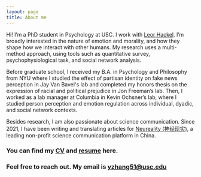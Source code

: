 ```yaml
---
layout: page
title: About me
---
```


  Hi! I’m a PhD student in Psychology at USC. I work with [Leor Hackel](https://www.hackellab.org). I’m broadly interested in the nature of emotion and morality, and how they shape how we interact with other humans. My research uses a multi-method approach, using tools such as quantitative survey, psychophysiological task, and social network analysis.

  Before graduate school, I received my B.A. in Psychology and Philosophy from NYU where I studied the effect of partisan identity on fake news perception in Jay Van Bavel's lab and completed my honors thesis on the expression of racial and political prejudice in Jon Freeman’s lab. Then, I worked as a lab manager at Columbia in Kevin Ochsner’s lab, where I studied person perception and emotion regulation across individual, dyadic, and social network contexts.

  Besides research, I am also passionate about science communication. Since 2021, I have been writing and translating articles for [Neureality (神经现实)](https://neu-reality.com), a leading non-profit science communication platform in China.

### You can find my [CV](/Yi%20Zhang_CV.pdf) and [resume](/Yi_Zhang_Resume.pdf) here.
### Feel free to reach out. My email is [yzhang51@usc.edu](mailto:yzhang51@usc.edu)

